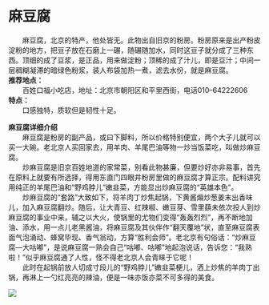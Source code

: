 # 麻豆腐  

&emsp;&emsp;麻豆腐，北京的特产，他处皆无。此物出自旧京的粉房。粉房原来是出产粉皮淀粉的地方，把豆子放在石磨上一碾，随碾随加水，同时这豆子就分成了三种东西。顶细的成了豆浆，是正品，用来做淀粉；顶稀的成了汁儿，即是豆汁；中间一层稠糊凝滞的暗绿色粉浆，装人布袋加热一煮，滤去水份，就是麻豆腐。  
**推荐地点：**  
&emsp;&emsp;百姓口福小吃店，地址：北京市朝阳区和平里西街，电话010–64222606  
**特点：**  
&emsp;&emsp;口感独特，质软但是韧性十足。  

**麻豆腐详细介绍**  
&emsp;&emsp;麻豆腐是粉房的副产品，或曰下脚料，所以价格特别便宜，两个大子儿就可以买一大碗。老北京人买回家去，用羊肉、羊尾巴油等物一炒当饭菜吃，叫做炒麻豆腐。  
&emsp;&emsp;炒麻豆腐是旧京百姓地道的家常菜，别看此物甚廉，但要炒好亦非易事，首先在原料上就要有所选择，得用东直门四眼井粉房里做的麻豆腐才算正宗。配料讲究用纯正的羊尾巴油和“野鸡脖儿”嫩韭菜，方能显出炒麻豆腐的“英雄本色”。  
&emsp;&emsp;炒麻豆腐的“套路”大致如下，将羊肉丁炒焦起锅，下黄酱煽炒葱姜末出香味儿，加入麻豆腐翻炒。随后，让大青豆、红辣椒、嫩豆芽、雪里蕻未依次投人到炒麻豆腐的事业中来，辅之以大火，使锅里的尤物们变得“轰轰烈烈”，再不断地加油、添水，用一点儿老黑酱油，将麻豆腐及其伙伴作“翻天覆地”状，直至麻豆腐表面气泡涌动、蜂窝毕现、香气翁动，方算“胜利会师”。老北京有句俗话：“炒麻豆腐—大咕嘟”，是说麻豆腐一熟会自己“咕嘟、咕嘟”地起泡说话，告诉您：“我熟啦！”似乎麻豆腐通了人性，怪不得老北京人会青睐于它呢！  
&emsp;&emsp;此时在起锅前放人切成寸段儿的“野鸡脖儿”嫩韭菜梗儿，洒上炒焦的羊肉丁出锅，再淋上一勺红亮亮的辣油，便是一味亦饭亦菜不可多得的美食。  

![](https://i.postimg.cc/76vg4Bbr/202201211933869.png)  
